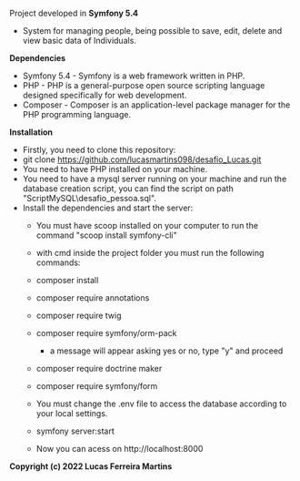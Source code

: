 Project developed in <b>Symfony 5.4</b>

* System for managing people, being possible to save, edit, delete and view basic data of Individuals.

<b>Dependencies</b><br>
* Symfony 5.4 - Symfony is a web framework written in PHP.
* PHP - PHP is a general-purpose open source scripting language designed specifically for web development.
* Composer - Composer is an application-level package manager for the PHP programming language.

<b>Installation</b><br>
* Firstly, you need to clone this repository:
* git clone https://github.com/lucasmartins098/desafio_Lucas.git
* You need to have PHP installed on your machine.
* You need to have a mysql server running on your machine and run the database creation script, you can find the script on path "ScriptMySQL\desafio_pessoa.sql".
* Install the dependencies and start the server:
  * You must have scoop installed on your computer to run the command "scoop install symfony-cli"
  * with cmd inside the project folder you must run the following commands: 
   * composer install
   * composer require annotations
   * composer require twig
   * composer require symfony/orm-pack
     * a message will appear asking yes or no, type "y" and proceed
   * composer require doctrine maker
   * composer require symfony/form
   * You must change the .env file to access the database according to your local settings.
   * symfony server:start
  
  * Now you can acess on http://localhost:8000
 
 <b>Copyright (c) 2022 Lucas Ferreira Martins</b>
